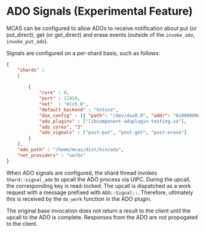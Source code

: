 # ADO Signals (Experimental Feature)

MCAS can be configured to allow ADOs to receive notification about put
(or put_direct), get (or get_direct) and erase events (outside of the
`invoke_ado`, `invoke_put_ado`).

Signals are configured on a per-shard basis, such as follows:

```json
{
    "shards" : 
    [
      
     	{
            "core" : 0,
            "port" : 11910,
            "net"  : "mlx5_0",
            "default_backend" : "hstore", 
            "dax_config" : [{ "path": "/dev/dax0.0", "addr": "0x900000000" }],
            "ado_plugins" : ["libcomponent-adoplugin-testing.so"],
            "ado_cores", "2"
            "ado_signals" : ["post-put", "post-get", "post-erase"]
        }
    ],
    "ado_path" : "/home/mcas/dist/bin/ado",
    "net_providers" : "verbs"
}
```

When ADO signals are configured, the shard thread invokes
`Shard::signal_ado` to upcall the ADO process via UIPC.  During the
upcall, the corresponding key is read-locked.  The upcall is
dispatched as a work request with a message prefixed with
`ADO::Signal::`.  Therefore, ultimately this is received by the
`do_work` function in the ADO plugin.

The original base invocation does not return a result to the client
until the upcall to the ADO is complete.  Responses from the ADO are
not propogated to the client.

